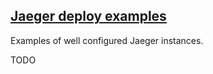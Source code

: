 ## [Jaeger deploy examples](https://github.com/jaegertracing/jaeger-operator/tree/master/deploy/examples)

Examples of well configured Jaeger instances.  

TODO
